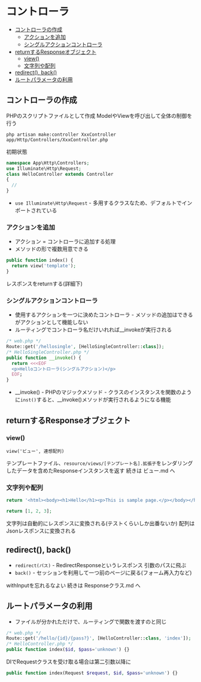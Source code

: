 # コントローラ

- [コントローラの作成](#コントローラの作成)
  - [アクションを追加](#アクションを追加)
  - [シングルアクションコントローラ](#シングルアクションコントローラ)
- [returnするResponseオブジェクト](#returnするresponseオブジェクト)
  - [view()](#view)
  - [文字列や配列](#文字列や配列)
- [redirect(), back()](#redirect-back)
- [ルートパラメータの利用](#ルートパラメータの利用)

## コントローラの作成
PHPのスクリプトファイルとして作成
ModelやViewを呼び出して全体の制御を行う

`php artisan make:controller XxxController`
`app/Http/Controllers/XxxController.php`

初期状態
```php
namespace App\Http\Controllers;
use Illuminate\Http\Request;
class HelloController extends Controller
{
  //
}
```
* `use Illuminate\Http\Request`
\- 多用するクラスなため、デフォルトでインポートされている

### アクションを追加

* アクション = コントローラに追加する処理
* メソッドの形で複数用意できる

```php
public function index() {
  return view('template');
}
```
レスポンスをreturnする(詳細下)

### シングルアクションコントローラ

* 使用するアクションを一つに決めたコントローラ
\- メソッドの追加はできるがアクションとして機能しない
* ルーティングでコントローラ名だけいれれば__invokeが実行される

```php
/* web.php */
Route::get('/hellosingle', [HelloSingleController::class]);
/* HelloSingleController.php */
public function __invoke() {
  return <<<EOF
  <p>Helloコントローラ(シングルアクション)</p>
  EOF;
}
```
* __invoke()
\- PHPのマジックメソッド
\- クラスのインスタンスを関数のように`inst()`すると、__invoke()メソッドが実行されるようになる機能

## returnするResponseオブジェクト

### view()

`view('ビュー', 連想配列)`

テンプレートファイル、`resource/views/[テンプレート名].拡張子`をレンダリングしたデータを含めたResponseインスタンスを返す
続きは ビュー.md へ

### 文字列や配列

```php
return '<html><body><h1>Hello</h1><p>This is sample page.</p></body></html>';
```
```php
return [1, 2, 3];
```
文字列は自動的にレスポンスに変換される(テストくらいしか出番ないか)
配列はJsonレスポンスに変換される

## redirect(), back()

* `redirect(パス)`
\- RedirectResponseというレスポンス 引数のパスに飛ぶ
* `back()`
\- セッションを利用して一つ前のページに戻る(フォーム再入力など)

withInputを忘れるなよい
続きは Responseクラス.md へ

## ルートパラメータの利用

* ファイルが分かれただけで、ルーティングで関数を渡すのと同じ

```php
/* web.php */
Route::get('/hello/{id}/{pass?}', [HelloController::class, 'index']);
/* HelloController.php */
public function index($id, $pass='unknown') {}
```
DIでRequestクラスを受け取る場合は第二引数以降に
```php
public function index(Request $request, $id, $pass='unknown') {}
```